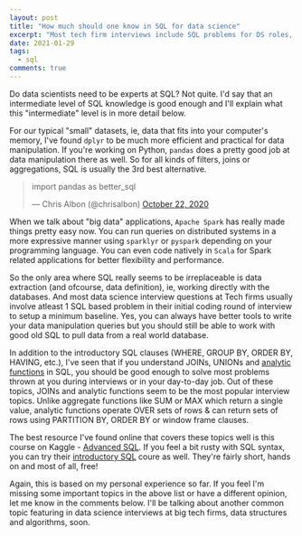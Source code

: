 ```yaml
---
layout: post
title: "How much should one know in SQL for data science"
excerpt: "Most tech firm interviews include SQL problems for DS roles, so how should you prepare for them?"
date: 2021-01-29
tags:
  - sql
comments: true
---
```



Do data scientists need to be experts at SQL? 
Not quite. I'd say that an intermediate level of SQL knowledge is good enough and I'll explain what this "intermediate" level is in more detail below.

For our typical "small" datasets, ie, data that fits into your computer's memory, I've found `dplyr` to be much more efficient and practical for data manipulation. If you're working on Python, `pandas` does a pretty good job at data manipulation there as well. So for all kinds of filters, joins or aggregations, SQL is usually the 3rd best alternative.

<blockquote class="twitter-tweet"><p lang="en" dir="ltr">import pandas as better_sql </p>
&mdash; Chris Albon (@chrisalbon) <a href="https://twitter.com/chrisalbon/status/1319349424145924096?ref_src=twsrc%5Etfw">October 22, 2020</a></blockquote> <script async src="https://platform.twitter.com/widgets.js" charset="utf-8"></script> 

When we talk about "big data" applications, `Apache Spark` has really made things pretty easy now. You can run queries on distributed systems in a more expressive manner using `sparklyr` or `pyspark` depending on your programming language. You can even code natively in `Scala` for Spark related applications for better flexibility and performance. 

So the only area where SQL really seems to be irreplaceable is data extraction (and ofcourse, data definition), ie, working directly with the databases. And most data science interview questions at Tech firms usually involve atleast 1 SQL based problem in their initial coding round of interview to setup a minimum baseline. Yes, you can always have better tools to write your data manipulation queries but you should still be able to work with good old SQL to pull data from a real world database.

In addition to the introductory SQL clauses (WHERE, GROUP BY, ORDER BY, HAVING, etc.), I've seen that if you understand JOINs, UNIONs and [analytic functions](https://www.kaggle.com/alexisbcook/analytic-functions) in SQL, you should be good enough to solve most problems thrown at you during interviews or in your day-to-day job. Out of these topics, JOINs and analytic functions seem to be the most popular interview topics. Unlike aggregate functions like SUM or MAX which return a single value, analytic functions operate OVER sets of rows & can return sets of rows using PARTITION BY, ORDER BY or window frame clauses.

The best resource I've found online that covers these topics well is this course on Kaggle - [Advanced SQL](https://www.kaggle.com/learn/advanced-sql). If you feel a bit rusty with SQL syntax, you can try their [introductory SQL](https://www.kaggle.com/learn/intro-to-sql) coure as well. They're fairly short, hands on and most of all, free!

Again, this is based on my personal experience so far. If you feel I'm missing some important topics in the above list or have a different opinion, let me know in the comments below. I'll be talking about another common topic featuring in data science interviews at big tech firms, data structures and algorithms, soon.